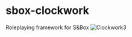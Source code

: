 # sbox-clockwork
Roleplaying framework for S&amp;Box
![Clockwork3](https://user-images.githubusercontent.com/67761888/132416674-75773d8b-3dde-464f-a864-141fcf26c102.png)
